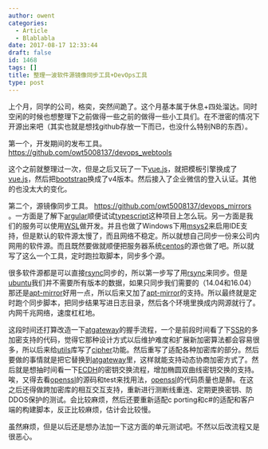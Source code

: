 ```yaml
---
author: owent
categories:
  - Article
  - Blablabla
date: 2017-08-17 12:33:44
draft: false
id: 1468
tags: []
title: 整理一波软件源镜像同步工具+DevOps工具
type: post
---
```


上个月，同学的公司，格奕，突然间跪了。这个月基本属于休息+四处溜达。同时空闲的时候也想整理下之前做得一些之前的做得一些小工具们。在不泄密的情况下开源出来吧（其实也就是想找github存放一下而已，也没什么特别NB的东西）。

第一个，开发期间的发布工具。 https://github.com/owt5008137/devops_webtools 

这个之前就整理过一次，但是之后又玩了一下[vue.js][5]，就把模板引擎换成了[vue.js][5]，然后把[bootstrap][6]换成了v4版本。然后接入了企业微信的登入认证。其他的也没太大的变化。

第二个，源镜像同步工具。 https://github.com/owt5008137/devops_mirrors 。一方面是了解下[argular][7]顺便试试[typescript][8]这种项目上怎么玩。另一方面是我们的服务可以使用[WSL][8]做开发。并且也做了Windows下用[msys2][11]来启用IDE支持，但是默认的软件源太慢了，而且网络不稳定。所以就想自己同步一份来公司内网用的软件源。而且既然要做就顺便把服务器系统[centos][12]的源也做了吧。所以就写了这么一个工具，定时跑拉取脚本，同步多个源。

很多软件源都是可以直接[rsync][15]同步的，所以第一步写了用[rsync][15]来同步。但是[ubuntu][14]我们并不需要所有版本的数据，如果只同步我们需要的（14.04和16.04）那还是[apt-mirror][13]好用一点，所以后来又加了[apt-mirror][13]的支持。所以最终就是定时跑个同步脚本，把同步结果写进日志目录，然后各个环境里换成内网源就行了。内网千兆网络，速度杠杠地。

这段时间还打算改造一下[atgateway][4]的握手流程，一个是前段时间看了下[SSR][1]的多加密支持的代码，觉得它那种设计方式以后维护难度和扩展新加密算法都会容易很多，所以后来给[utils][2]库写了[cipher][3]功能。然后重写了适配各种加密库的部分。然后要做的事情就是把它替换到[atgateway][4]里，这样就能支持动态协商加密方式了。然后就是想抽时间看一下[ECDH][10]的密钥交换流程，增加椭圆双曲线密钥交换的支持。唉，又得去看[openssl][9]的源码和test来找用法，[openssl][9]的代码质量也是醉。在这之后还得做跨加密库的相互交互支持，重新进行测断线重连、定期更换密钥、防DDOS保护的测试。会比较麻烦，然后还要重新适配c porting和c#的适配和客户端的构建脚本，反正比较麻烦，估计会比较慢。

虽然麻烦，但是以后还是想办法加一下这方面的单元测试吧。不然以后改流程又是很恶心。

[1]: https://github.com/shadowsocksr-backup/shadowsocksr
[2]: https://github.com/atframework/atframe_utils
[3]: https://github.com/atframework/atframe_utils/blob/master/include/algorithm/crypto_cipher.h
[4]: https://github.com/atframework/atsf4g-co/tree/master/atframework/service/atgateway
[5]: https://vuejs.org/
[6]: https://getbootstrap.com/
[7]: https://angularjs.org/
[8]: https://msdn.microsoft.com/commandline/wsl/about
[9]: https://www.openssl.org/
[10]: https://en.wikipedia.org/wiki/Elliptic_curve_Diffie%E2%80%93Hellman
[11]: http://www.msys2.org/
[12]: https://www.centos.org/
[13]: https://github.com/apt-mirror/apt-mirror
[14]: https://www.ubuntu.com
[15]: https://rsync.samba.org/